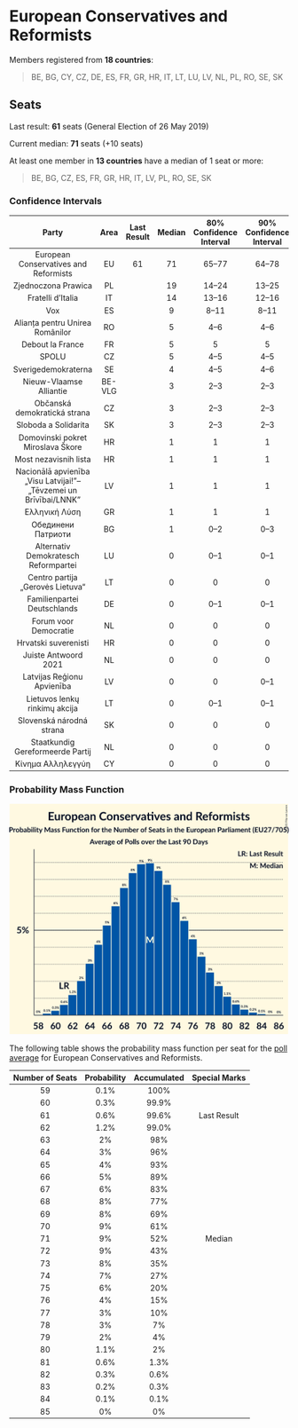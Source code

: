# European Conservatives and Reformists

Members registered from **18 countries**:

> BE, BG, CY, CZ, DE, ES, FR, GR, HR, IT, LT, LU, LV, NL, PL, RO, SE, SK

## Seats

Last result: **61** seats (General Election of 26 May 2019)

Current median: **71** seats (+10 seats)

At least one member in **13 countries** have a median of 1 seat or more:

> BE, BG, CZ, ES, FR, GR, HR, IT, LV, PL, RO, SE, SK

### Confidence Intervals

| Party | Area | Last Result | Median | 80% Confidence Interval | 90% Confidence Interval | 95% Confidence Interval | 99% Confidence Interval |
|:-----:|:----:|:-----------:|:------:|:-----------------------:|:-----------------------:|:-----------------------:|:-----------------------:|
| European Conservatives and Reformists | EU | 61 | 71 | 65–77 | 64–78 | 63–79 | 61–82 |
| Zjednoczona Prawica | PL | | 19 | 14–24 | 13–25 | 13–25 | 12–26 |
| Fratelli d’Italia | IT | | 14 | 13–16 | 12–16 | 12–17 | 11–18 |
| Vox | ES | | 9 | 8–11 | 8–11 | 7–11 | 7–12 |
| Alianța pentru Unirea Românilor | RO | | 5 | 4–6 | 4–6 | 4–6 | 4–6 |
| Debout la France | FR | | 5 | 5 | 5 | 5 | 4–6 |
| SPOLU | CZ | | 5 | 4–5 | 4–5 | 4–5 | 4–6 |
| Sverigedemokraterna | SE | | 4 | 4–5 | 4–6 | 4–6 | 3–6 |
| Nieuw-Vlaamse Alliantie | BE-VLG | | 3 | 2–3 | 2–3 | 2–3 | 2–3 |
| Občanská demokratická strana | CZ | | 3 | 2–3 | 2–3 | 2–3 | 2–4 |
| Sloboda a Solidarita | SK | | 3 | 2–3 | 2–3 | 2–3 | 2–3 |
| Domovinski pokret Miroslava Škore | HR | | 1 | 1 | 1 | 1 | 1 |
| Most nezavisnih lista | HR | | 1 | 1 | 1 | 1 | 1–2 |
| Nacionālā apvienība „Visu Latvijai!”–„Tēvzemei un Brīvībai/LNNK” | LV | | 1 | 1 | 1 | 1 | 1 |
| Ελληνική Λύση | GR | | 1 | 1 | 1 | 1 | 0–1 |
| Обединени Патриоти | BG | | 1 | 0–2 | 0–3 | 0–3 | 0–3 |
| Alternativ Demokratesch Reformpartei | LU | | 0 | 0–1 | 0–1 | 0–1 | 0–1 |
| Centro partija „Gerovės Lietuva“ | LT | | 0 | 0 | 0 | 0 | 0 |
| Familienpartei Deutschlands | DE | | 0 | 0–1 | 0–1 | 0–1 | 0–1 |
| Forum voor Democratie | NL | | 0 | 0 | 0 | 0–1 | 0–1 |
| Hrvatski suverenisti | HR | | 0 | 0 | 0 | 0 | 0 |
| Juiste Antwoord 2021 | NL | | 0 | 0 | 0 | 0 | 0 |
| Latvijas Reģionu Apvienība | LV | | 0 | 0 | 0–1 | 0–1 | 0–1 |
| Lietuvos lenkų rinkimų akcija | LT | | 0 | 0–1 | 0–1 | 0–1 | 0–1 |
| Slovenská národná strana | SK | | 0 | 0 | 0 | 0 | 0 |
| Staatkundig Gereformeerde Partij | NL | | 0 | 0 | 0 | 0 | 0 |
| Κίνημα Αλληλεγγύη | CY | | 0 | 0 | 0 | 0 | 0 |

### Probability Mass Function

![Graph with seats probability mass function not yet produced](average-2020-12-31-seats-pmf-europeanconservativesandreformists.png "Seats Probability Mass Function")

The following table shows the probability mass function per seat for the [poll average](average-2020-12-31.html) for European Conservatives and Reformists.

| Number of Seats | Probability | Accumulated | Special Marks |
|:---------------:|:-----------:|:-----------:|:-------------:|
| 59 | 0.1% | 100% |  |
| 60 | 0.3% | 99.9% |  |
| 61 | 0.6% | 99.6% | Last Result |
| 62 | 1.2% | 99.0% |  |
| 63 | 2% | 98% |  |
| 64 | 3% | 96% |  |
| 65 | 4% | 93% |  |
| 66 | 5% | 89% |  |
| 67 | 6% | 83% |  |
| 68 | 8% | 77% |  |
| 69 | 8% | 69% |  |
| 70 | 9% | 61% |  |
| 71 | 9% | 52% | Median |
| 72 | 9% | 43% |  |
| 73 | 8% | 35% |  |
| 74 | 7% | 27% |  |
| 75 | 6% | 20% |  |
| 76 | 4% | 15% |  |
| 77 | 3% | 10% |  |
| 78 | 3% | 7% |  |
| 79 | 2% | 4% |  |
| 80 | 1.1% | 2% |  |
| 81 | 0.6% | 1.3% |  |
| 82 | 0.3% | 0.6% |  |
| 83 | 0.2% | 0.3% |  |
| 84 | 0.1% | 0.1% |  |
| 85 | 0% | 0% |  |


